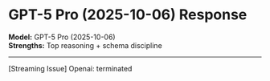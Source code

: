 # GPT-5 Pro (2025-10-06) Response

**Model:** GPT-5 Pro (2025-10-06)  
**Strengths:** Top reasoning + schema discipline  

---

[Streaming Issue] Openai: terminated
